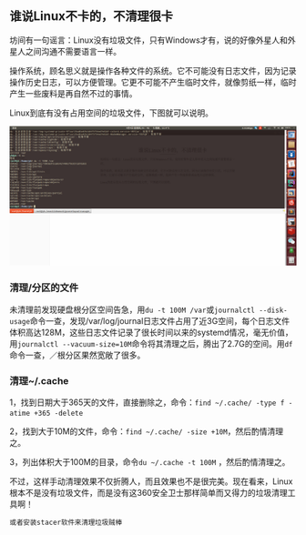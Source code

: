 ## 	谁说Linux不卡的，不清理很卡

坊间有一句谣言：Linux没有垃圾文件，只有Windows才有，说的好像外星人和外星人之间沟通不需要语言一样。

操作系统，顾名思义就是操作各种文件的系统。它不可能没有日志文件，因为记录操作历史日志，可以方便管理。它更不可能不产生临时文件，就像剪纸一样，临时产生一些废料是再自然不过的事情。

Linux到底有没有占用空间的垃圾文件，下图就可以说明。

![1554313351265](assets/1554313351265.png)



### 清理/分区的文件

未清理前发现硬盘根分区空间告急，用`du -t 100M /var`或`journalctl --disk-usage`命令一查，发现/var/log/journal日志文件占用了近3G空间，每个日志文件体积高达128M，这些日志文件记录了很长时间以来的systemd情况，毫无价值，用`journalctl --vacuum-size=10M`命令将其清理之后，腾出了2.7G的空间。用`df`命令一查，／根分区果然宽敞了很多。

### 清理~/.cache

1，找到日期大于365天的文件，直接删除之，命令：`find ~/.cache/ -type f -atime +365 -delete`

2，找到大于10M的文件，命令：`find ~/.cache/ -size +10M`，然后酌情清理之。

3，列出体积大于100M的目录，命令`du ~/.cache -t 100M` ，然后酌情清理之。

不过，这样手动清理效果不仅折腾人，而且效果也不是很完美。现在看来，Linux根本不是没有垃圾文件，而是没有这360安全卫士那样简单而又得力的垃圾清理工具啊！



```css
或者安装stacer软件来清理垃圾贼棒
```

